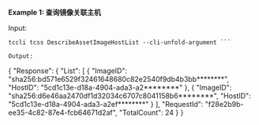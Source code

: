 **Example 1: 查询镜像关联主机**



Input: 

```
tccli tcss DescribeAssetImageHostList --cli-unfold-argument ```

Output: 
```
{
    "Response": {
        "List": [
            {
                "ImageID": "sha256:bd571e6529f32461648680c82e2540f9db4b3bb********",
                "HostID": "5cd1c13e-d18a-4904-ada3-a2********"
            },
            {
                "ImageID": "sha256:d6e46aa2470df1d32034c6707c8041158b6********",
                "HostID": "5cd1c13e-d18a-4904-ada3-a2ef********"
            }
        ],
        "RequestId": "f28e2b9b-ee35-4c82-87e4-fcb64671d2af",
        "TotalCount": 24
    }
}
```

